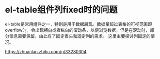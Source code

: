 # el-table组件列fixed时的问题

el-table是常用组件之一，特别是用于数据展现。数据量超过表格的可视范围即overflow时，会出现横向或者纵向的滚动条，以便浏览数据。但是在滚动时，部分信息需要保留，由此有了固定表头和固定列的需求。 这里主要探讨列固定的情况。





https://zhuanlan.zhihu.com/p/33280304

